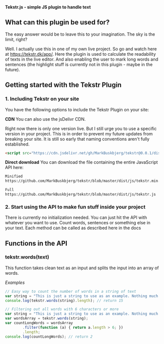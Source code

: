**Tekstr.js - simple JS plugin to handle text**

What can this plugin be used for?
------
The easy answer would be to leave this to your imagination. The sky is the limit, right?

Well. I actually use this in one of my own live project. So go and watch here at <https://tekstr.dk/app/>. Here the plugin is used to calculate the readability of texts in the live editor. And also enabling the user to mark long words and sentences (the highlight stuff is currently not in this plugin - maybe in the future).


Getting started with the Tekstr Plugin
------

### 1. Including Tekstr on your site

You have the following options to include the Tekstr Plugin on your site:


**CDN**
You can also use the jsDelivr CDN.

Right now there is only one version live. But I still urge you to use a specific version in your project. This is in order to prevent my future updates from breaking your site. It is still so early that naming conventions aren't fully established.

```HTML
<script src="https://cdn.jsdelivr.net/gh/MarkBuskbjerg/tekstr@0.0.1/dist/js/tekstr.min.js"></script>
```

**Direct download**
You can download the file containing the entire JavaScript API here: 

```HTML
Minified
https://github.com/MarkBuskbjerg/tekstr/blob/master/dist/js/tekstr.min.js

Full
https://github.com/MarkBuskbjerg/tekstr/blob/master/dist/js/tekstr.js
```

### 2. Start using the API to make fun stuff inside your project
There is currently no initialization needed. You can just hit the API with whatever you want to use. Count words, sentences or something else in your text. Each method can be called as described here in the docs

Functions in the API
------

### tekstr.words(text)
This function takes clean text as an input and splits the input into an array of words.

*Examples*
```javascript
// Easy way to count the number of words in a string of text
var string = "This is just a string to use as an example. Nothing much to see here.";
console.log(tekstr.words(string).length); // return 15

// Filtering out all words with 6 characters or more
var string = "This is just a string to use as an example. Nothing much to see here.";
var wordsArray = tekstr.words(string);
var countLongWords = wordsArray
        .filter(function (a) { return a.length > 6; })
        .length;
console.log(countLongWords); // return 2
```